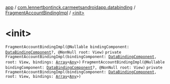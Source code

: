 [app](../../index.md) / [com.lennertbontinck.carmeetsandroidapp.databinding](../index.md) / [FragmentAccountBindingImpl](index.md) / [&lt;init&gt;](./-init-.md)

# &lt;init&gt;

`FragmentAccountBindingImpl(@Nullable bindingComponent: `[`DataBindingComponent`](../../android.databinding/-data-binding-component.md)`?, @NonNull root: View)`
`private FragmentAccountBindingImpl(bindingComponent: `[`DataBindingComponent`](../../android.databinding/-data-binding-component.md)`, root: View, bindings: `[`Array`](https://kotlinlang.org/api/latest/jvm/stdlib/kotlin/-array/index.html)`<`[`Any`](https://kotlinlang.org/api/latest/jvm/stdlib/kotlin/-any/index.html)`>)`
`FragmentAccountBindingImpl(@Nullable bindingComponent: `[`DataBindingComponent`](../../android.databinding/-data-binding-component.md)`?, @NonNull root: View)`
`private FragmentAccountBindingImpl(bindingComponent: `[`DataBindingComponent`](../../android.databinding/-data-binding-component.md)`, root: View, bindings: `[`Array`](https://kotlinlang.org/api/latest/jvm/stdlib/kotlin/-array/index.html)`<`[`Any`](https://kotlinlang.org/api/latest/jvm/stdlib/kotlin/-any/index.html)`>)`